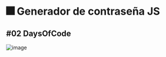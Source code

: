 # 🎆 Generador de contraseña JS
##  #02 DaysOfCode

![image](https://github.com/DizeWEb/efecto-parallax-slider/assets/141795901/9ab60f88-343c-452a-9b79-b7db0b502461)
